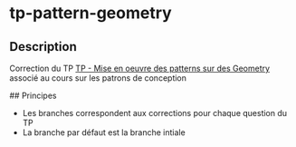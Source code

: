 # tp-pattern-geometry

## Description

Correction du TP [TP - Mise en oeuvre des patterns sur des Geometry](http://mborne.github.io/cours-patron-conception/annexe/tp-geometry/index.html) associé au cours 
sur les patrons de conception

## Principes

* Les branches correspondent aux corrections pour chaque question du TP
* La branche par défaut est la branche intiale



